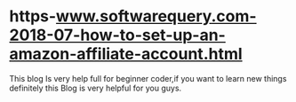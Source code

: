 # https-www.softwarequery.com-2018-07-how-to-set-up-an-amazon-affiliate-account.html
This blog Is very help full for beginner coder,if you want to learn new things definitely this Blog is very helpful for you guys.
